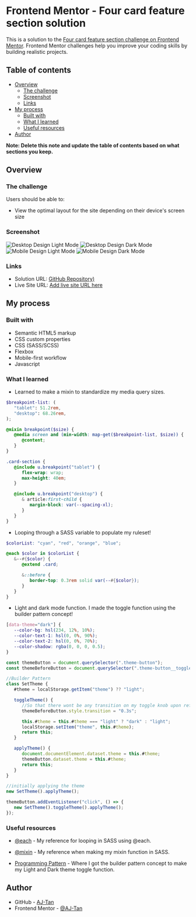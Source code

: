 # Frontend Mentor - Four card feature section solution

This is a solution to the [Four card feature section challenge on Frontend Mentor](https://www.frontendmentor.io/challenges/four-card-feature-section-weK1eFYK). Frontend Mentor challenges help you improve your coding skills by building realistic projects.

## Table of contents

-  [Overview](#overview)
   -  [The challenge](#the-challenge)
   -  [Screenshot](#screenshot)
   -  [Links](#links)
-  [My process](#my-process)
   -  [Built with](#built-with)
   -  [What I learned](#what-i-learned)
   -  [Useful resources](#useful-resources)
-  [Author](#author)

**Note: Delete this note and update the table of contents based on what sections you keep.**

## Overview

### The challenge

Users should be able to:

-  View the optimal layout for the site depending on their device's screen size

### Screenshot

![Desktop Design Light Mode](<screenshot/AJ - Desktop Design Light Mode.png>)
![Desktop Design Dark Mode](<screenshot/AJ - Desktop Design Dark Mode.png>)
![Mobile Design Light Mode](<screenshot/AJ - Mobile Design Light Mode.png>)
![Mobile Design Dark Mode](<screenshot/AJ - Mobile Design Dark Mode.png>)

### Links

-  Solution URL: [GitHub Repository)](https://github.com/AJ-Tan/6.-Frontend-Mentor---Four-Card-Feature-Section-w-Light-and-Dark-Theme-HTML-SASS-JS-.git)
-  Live Site URL: [Add live site URL here](https://your-live-site-url.com)

## My process

### Built with

-  Semantic HTML5 markup
-  CSS custom properties
-  CSS (SASS/SCSS)
-  Flexbox
-  Mobile-first workflow
-  Javascript

### What I learned

-  Learned to make a mixin to standardize my media query sizes.

```scss
$breakpoint-list: (
   "tablet": 51.2rem,
   "desktop": 68.26rem,
);

@mixin breakpoint($size) {
   @media screen and (min-width: map-get($breakpoint-list, $size)) {
      @content;
   }
}

.card-section {
   @include u.breakpoint("tablet") {
      flex-wrap: wrap;
      max-height: 40em;
   }

   @include u.breakpoint("desktop") {
      & article:first-child {
         margin-block: var(--spacing-xl);
      }
   }
}
```

-  Looping through a SASS variable to populate my ruleset!

```scss
$colorList: "cyan", "red", "orange", "blue";

@each $color in $colorList {
   &--#{$color} {
      @extend .card;

      &::before {
         border-top: 0.3rem solid var(--#{$color});
      }
   }
}
```

-  Light and dark mode function. I made the toggle function using the builder pattern concept!

```css
[data-theme="dark"] {
   --color-bg: hsl(234, 12%, 10%);
   --color-text-1: hsl(0, 0%, 90%);
   --color-text-2: hsl(0, 0%, 70%);
   --color-shadow: rgba(0, 0, 0, 0.5);
}
```

```js
const themeButton = document.querySelector(".theme-button");
const themeBeforeButton = document.querySelector(".theme-button__toggle-knob");

//Builder Pattern
class SetTheme {
   #theme = localStorage.getItem("theme") ?? "light";

   toggleTheme() {
      //So that there wont be any transition on my toggle knob upon refresh
      themeBeforeButton.style.transition = "0.3s";

      this.#theme = this.#theme === "light" ? "dark" : "light";
      localStorage.setItem("theme", this.#theme);
      return this;
   }

   applyTheme() {
      document.documentElement.dataset.theme = this.#theme;
      themeButton.dataset.theme = this.#theme;
      return this;
   }
}

//initially applying the theme
new SetTheme().applyTheme();

themeButton.addEventListener("click", () => {
   new SetTheme().toggleTheme().applyTheme();
});
```

### Useful resources

-  [@each](https://sass-lang.com/documentation/at-rules/control/each/) - My reference for looping in SASS using @each.

-  [@mixin](https://sass-lang.com/documentation/values/mixins/) - My reference when making my mixin function in SASS.

-  [Programming Pattern](https://www.youtube.com/watch?v=BJatgOiiht4&t=94s) - Where I got the builder pattern concept to make my Light and Dark theme toggle function.

## Author

-  GitHub - [AJ-Tan](https://github.com/AJ-Tan)
-  Frontend Mentor - [@AJ-Tan](https://www.frontendmentor.io/profile/AJ-Tan)
